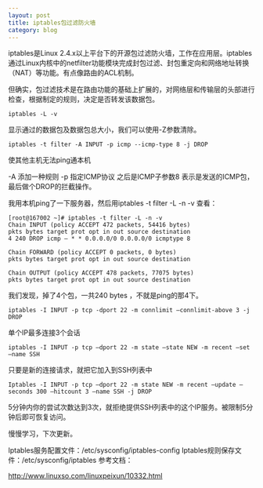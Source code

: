 ```yaml
---
layout: post
title: iptables包过滤防火墙
category: blog
---
```

iptables是Linux 2.4.x以上平台下的开源包过滤防火墙，工作在应用层。iptables通过Linux内核中的netfilter功能模块完成封包过滤、封包重定向和网络地址转换（NAT）等功能。有点像路由的ACL机制。

但确实，包过滤技术是在路由功能的基础上扩展的，对网络层和传输层的头部进行检查，根据制定的规则，决定是否转发该数据包。

```
iptables -L -v
```
显示通过的数据包及数据包总大小，我们可以使用-Z参数清除。

```
iptables -t filter -A INPUT -p icmp --icmp-type 8 -j DROP
```
使其他主机无法ping通本机

-A 添加一种规则 -p 指定ICMP协议 之后是ICMP子参数8 表示是发送的ICMP包，最后做个DROP的拦截操作。

我用本机ping了一下服务器，然后用iptables -t filter -L -n -v 查看：

```
[root@167002 ~]# iptables -t filter -L -n -v
Chain INPUT (policy ACCEPT 472 packets, 54416 bytes)
pkts bytes target prot opt in out source destination
4 240 DROP icmp — * * 0.0.0.0/0 0.0.0.0/0 icmptype 8

Chain FORWARD (policy ACCEPT 0 packets, 0 bytes)
pkts bytes target prot opt in out source destination

Chain OUTPUT (policy ACCEPT 478 packets, 77075 bytes)
pkts bytes target prot opt in out source destination
```

我们发现，掉了4个包，一共240 bytes ，不就是ping的那4下。

```
iptables -I INPUT -p tcp -dport 22 -m connlimit –connlimit-above 3 -j DROP
```

单个IP最多连接3个会话

```
iptables -I INPUT -p tcp –dport 22 -m state –state NEW -m recent –set –name SSH
```

只要是新的连接请求，就把它加入到SSH列表中

```
Iptables -I INPUT -p tcp –dport 22 -m state NEW -m recent –update –seconds 300 –hitcount 3 –name SSH -j DROP
```

5分钟内你的尝试次数达到3次，就拒绝提供SSH列表中的这个IP服务。被限制5分钟后即可恢复访问。

慢慢学习，下次更新。

Iptables服务配置文件：/etc/sysconfig/iptables-config
Iptables规则保存文件：/etc/sysconfig/iptables
参考文档：

http://www.linuxso.com/linuxpeixun/10332.html
